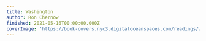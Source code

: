 ```yaml
---
title: Washington
author: Ron Chernow
finished: 2021-05-16T00:00:00.000Z
coverImage: 'https://book-covers.nyc3.digitaloceanspaces.com/readings/washington-01.jpg'
---
```

